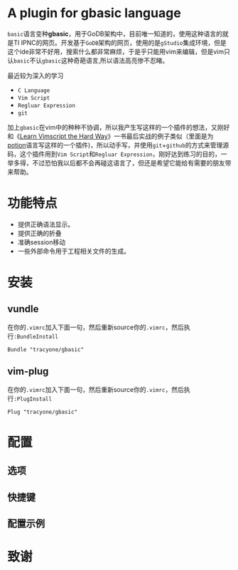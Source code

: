 # A plugin for gbasic language

`basic`语言变种**gbasic**，用于GoDB架构中，目前唯一知道的，使用这种语言的就是TI IPNC的网页。开发基于`GoDB`架构的网页，使用的是`gStudio`集成环境，但是这个ide非常不好用，搜索什么都非常麻烦，于是乎只能用vim来编辑，但是vim只认`basic`不认`gbasic`这种奇葩语言,所以语法高亮惨不忍睹。

最近较为深入的学习
- `C Language`
- `Vim Script`
- `Regluar Expression`
- `git`

加上`gbasic`在vim中的种种不协调，所以我产生写这样的一个插件的想法，又刚好和《[Learn Vimscript the Hard Way](https://leanpub.com/learnvimscriptthehardway)》一书最后实战的例子类似（里面是为[potion](https://github.com/perl11/potion)语言写这样的一个插件)，所以动手写，并使用`git`+`github`的方式来管理源码，这个插件用到`Vim Script`和`Regluar Expression`，刚好达到练习的目的，一举多得，不过恐怕我以后都不会再碰这语言了，但还是希望它能给有需要的朋友带来帮助。

# 功能特点

- 提供正确语法显示。
- 提供正确的折叠
- 准确session移动
- 一些外部命令用于工程相关文件的生成。

# 安装

## vundle

在你的`.vimrc`加入下面一句，然后重新source你的`.vimrc`，然后执行`:BundleInstall`

```vim
Bundle "tracyone/gbasic"
```

## vim-plug

在你的`.vimrc`加入下面一句，然后重新source你的`.vimrc`，然后执行`:PlugInstall`

```vim
Plug "tracyone/gbasic"
```

# 配置

## 选项

## 快捷键

## 配置示例

# 致谢








